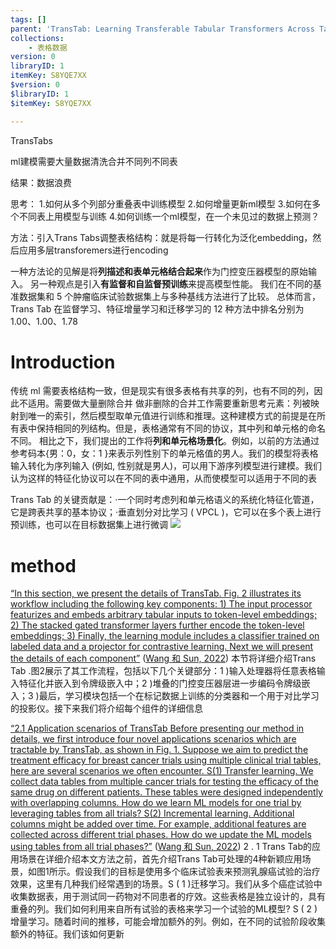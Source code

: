 ```yaml
---
tags: []
parent: 'TransTab: Learning Transferable Tabular Transformers Across Tables'
collections:
    - 表格数据
version: 0
libraryID: 1
itemKey: S8YQE7XX
$version: 0
$libraryID: 1
$itemKey: S8YQE7XX

---
```

TransTabs

ml建模需要大量数据清洗合并不同列不同表

结果：数据浪费

思考： 1.如何从多个列部分重叠表中训练模型 2.如何增量更新ml模型 3.如何在多个不同表上用模型与训练 4.如何训练一个ml模型，在一个未见过的数据上预测？

方法：引入Trans Tabs调整表格结构：就是将每一行转化为泛化embedding，然后应用多层transforemers进行encoding

一种方法论的见解是将**列描述和表单元格结合起来**作为门控变压器模型的原始输入。 另一种观点是引入**有监督和自监督预训练**来提高模型性能。 我们在不同的基准数据集和 5 个肿瘤临床试验数据集上与多种基线方法进行了比较。 总体而言，Trans Tab 在监督学习、特征增量学习和迁移学习的 12 种方法中排名分别为 1.00、1.00、1.78

# Introduction

传统 ml 需要表格结构一致，但是现实有很多表格有共享的列，也有不同的列，因此不适用。需要做大量删除合并 做非删除的合并工作需要重新思考元素：列被映射到唯一的索引，然后模型取单元值进行训练和推理。这种建模方式的前提是在所有表中保持相同的列结构。但是，表格通常有不同的协议，其中列和单元格的命名不同。 相比之下，我们提出的工作将**列和单元格场景化**。例如，以前的方法通过参考码本{男：0，女：1 }来表示列性别下的单元格值的男人。我们的模型将表格输入转化为序列输入 (例如, 性别就是男人)，可以用下游序列模型进行建模。我们认为这样的特征化协议可以在不同的表中通用，从而使模型可以适用于不同的表

Trans Tab 的关键贡献是：·一个同时考虑列和单元格语义的系统化特征化管道，它是跨表共享的基本协议；·垂直划分对比学习 ( VPCL )，它可以在多个表上进行预训练，也可以在目标数据集上进行微调 ![](Pasted%20image%2020240308112022.png)

# method

<span class="highlight" data-annotation="%7B%22attachmentURI%22%3A%22http%3A%2F%2Fzotero.org%2Fusers%2Flocal%2FYaQY4OXl%2Fitems%2FF4ZRCHUS%22%2C%22pageLabel%22%3A%222%22%2C%22position%22%3A%7B%22rects%22%3A%5B%5D%7D%2C%22citationItem%22%3A%7B%22uris%22%3A%5B%22http%3A%2F%2Fzotero.org%2Fusers%2Flocal%2FYaQY4OXl%2Fitems%2FHSFYB4S6%22%5D%2C%22locator%22%3A%222%22%7D%7D" ztype="zhighlight"><a href="zotero://open-pdf/library/items/F4ZRCHUS?page=NaN">“In this section, we present the details of TransTab. Fig. 2 illustrates its workflow including the following key components: 1) The input processor featurizes and embeds arbitrary tabular inputs to token-level embeddings; 2) The stacked gated transformer layers further encode the token-level embeddings; 3) Finally, the learning module includes a classifier trained on labeled data and a projector for contrastive learning. Next we will present the details of each component”</a></span> <span class="citation" data-citation="%7B%22citationItems%22%3A%5B%7B%22uris%22%3A%5B%22http%3A%2F%2Fzotero.org%2Fusers%2Flocal%2FYaQY4OXl%2Fitems%2FHSFYB4S6%22%5D%2C%22itemData%22%3A%7B%22id%22%3A%22http%3A%2F%2Fzotero.org%2Fusers%2Flocal%2FYaQY4OXl%2Fitems%2FHSFYB4S6%22%2C%22type%22%3A%22article%22%2C%22abstract%22%3A%22Tabular%20data%20(or%20tables)%20are%20the%20most%20widely%20used%20data%20format%20in%20machine%20learning%20(ML).%20However%2C%20ML%20models%20often%20assume%20the%20table%20structure%20keeps%20%EF%AC%81xed%20in%20training%20and%20testing.%20Before%20ML%20modeling%2C%20heavy%20data%20cleaning%20is%20required%20to%20merge%20disparate%20tables%20with%20different%20columns.%20This%20preprocessing%20often%20incurs%20signi%EF%AC%81cant%20data%20waste%20(e.g.%2C%20removing%20unmatched%20columns%20and%20samples).%20How%20to%20learn%20ML%20models%20from%20multiple%20tables%20with%20partially%20overlapping%20columns%3F%20How%20to%20incrementally%20update%20ML%20models%20as%20more%20columns%20become%20available%20over%20time%3F%20Can%20we%20leverage%20model%20pretraining%20on%20multiple%20distinct%20tables%3F%20How%20to%20train%20an%20ML%20model%20which%20can%20predict%20on%20an%20unseen%20table%3F%20To%20answer%20all%20those%20questions%2C%20we%20propose%20to%20relax%20%EF%AC%81xed%20table%20structures%20by%20introducing%20a%20Transferable%20Tabular%20Transformer%20(TransTab)%20for%20tables.%20The%20goal%20of%20TransTab%20is%20to%20convert%20each%20sample%20(a%20row%20in%20the%20table)%20to%20a%20generalizable%20embedding%20vector%2C%20and%20then%20apply%20stacked%20transformers%20for%20feature%20encoding.%20One%20methodology%20insight%20is%20combining%20column%20description%20and%20table%20cells%20as%20the%20raw%20input%20to%20a%20gated%20transformer%20model.%20The%20other%20insight%20is%20to%20introduce%20supervised%20and%20self-supervised%20pretraining%20to%20improve%20model%20performance.%20We%20compare%20TransTab%20with%20multiple%20baseline%20methods%20on%20diverse%20benchmark%20datasets%20and%20%EF%AC%81ve%20oncology%20clinical%20trial%20datasets.%20Overall%2C%20TransTab%20ranks%201.00%2C%201.00%2C%201.78%20out%20of%2012%20methods%20in%20supervised%20learning%2C%20feature%20incremental%20learning%2C%20and%20transfer%20learning%20scenarios%2C%20respectively%3B%20and%20the%20proposed%20pretraining%20leads%20to%202.3%25%20AUC%20lift%20on%20average%20over%20the%20supervised%20learning.%22%2C%22language%22%3A%22en%22%2C%22note%22%3A%22arXiv%3A2205.09328%20%5Bcs%5D%22%2C%22number%22%3A%22arXiv%3A2205.09328%22%2C%22publisher%22%3A%22arXiv%22%2C%22source%22%3A%22arXiv.org%22%2C%22title%22%3A%22TransTab%3A%20Learning%20Transferable%20Tabular%20Transformers%20Across%20Tables%22%2C%22title-short%22%3A%22TransTab%22%2C%22URL%22%3A%22http%3A%2F%2Farxiv.org%2Fabs%2F2205.09328%22%2C%22author%22%3A%5B%7B%22family%22%3A%22Wang%22%2C%22given%22%3A%22Zifeng%22%7D%2C%7B%22family%22%3A%22Sun%22%2C%22given%22%3A%22Jimeng%22%7D%5D%2C%22accessed%22%3A%7B%22date-parts%22%3A%5B%5B%222024%22%2C3%2C1%5D%5D%7D%2C%22issued%22%3A%7B%22date-parts%22%3A%5B%5B%222022%22%2C9%2C16%5D%5D%7D%7D%7D%5D%2C%22properties%22%3A%7B%7D%7D" ztype="zcitation">(<span class="citation-item"><a href="zotero://select/library/items/HSFYB4S6"><a href="zotero://select/library/items/HSFYB4S6">Wang 和 Sun, 2022</a></a></span>)</span> 本节将详细介绍Trans Tab .图2展示了其工作流程，包括以下几个关键部分：1 )输入处理器将任意表格输入特征化并嵌入到令牌级嵌入中；2 )堆叠的门控变压器层进一步编码令牌级嵌入；3 )最后，学习模块包括一个在标记数据上训练的分类器和一个用于对比学习的投影仪。接下来我们将介绍每个组件的详细信息

<span class="highlight" data-annotation="%7B%22attachmentURI%22%3A%22http%3A%2F%2Fzotero.org%2Fusers%2Flocal%2FYaQY4OXl%2Fitems%2FF4ZRCHUS%22%2C%22pageLabel%22%3A%223%22%2C%22position%22%3A%7B%22rects%22%3A%5B%5D%7D%2C%22citationItem%22%3A%7B%22uris%22%3A%5B%22http%3A%2F%2Fzotero.org%2Fusers%2Flocal%2FYaQY4OXl%2Fitems%2FHSFYB4S6%22%5D%2C%22locator%22%3A%223%22%7D%7D" ztype="zhighlight"><a href="zotero://open-pdf/library/items/F4ZRCHUS?page=NaN">“2.1 Application scenarios of TransTab Before presenting our method in details, we first introduce four novel applications scenarios which are tractable by TransTab, as shown in Fig. 1. Suppose we aim to predict the treatment efficacy for breast cancer trials using multiple clinical trial tables, here are several scenarios we often encounter. S(1) Transfer learning. We collect data tables from multiple cancer trials for testing the efficacy of the same drug on different patients. These tables were designed independently with overlapping columns. How do we learn ML models for one trial by leveraging tables from all trials? S(2) Incremental learning. Additional columns might be added over time. For example, additional features are collected across different trial phases. How do we update the ML models using tables from all trial phases?”</a></span> <span class="citation" data-citation="%7B%22citationItems%22%3A%5B%7B%22uris%22%3A%5B%22http%3A%2F%2Fzotero.org%2Fusers%2Flocal%2FYaQY4OXl%2Fitems%2FHSFYB4S6%22%5D%2C%22itemData%22%3A%7B%22id%22%3A%22http%3A%2F%2Fzotero.org%2Fusers%2Flocal%2FYaQY4OXl%2Fitems%2FHSFYB4S6%22%2C%22type%22%3A%22article%22%2C%22abstract%22%3A%22Tabular%20data%20(or%20tables)%20are%20the%20most%20widely%20used%20data%20format%20in%20machine%20learning%20(ML).%20However%2C%20ML%20models%20often%20assume%20the%20table%20structure%20keeps%20%EF%AC%81xed%20in%20training%20and%20testing.%20Before%20ML%20modeling%2C%20heavy%20data%20cleaning%20is%20required%20to%20merge%20disparate%20tables%20with%20different%20columns.%20This%20preprocessing%20often%20incurs%20signi%EF%AC%81cant%20data%20waste%20(e.g.%2C%20removing%20unmatched%20columns%20and%20samples).%20How%20to%20learn%20ML%20models%20from%20multiple%20tables%20with%20partially%20overlapping%20columns%3F%20How%20to%20incrementally%20update%20ML%20models%20as%20more%20columns%20become%20available%20over%20time%3F%20Can%20we%20leverage%20model%20pretraining%20on%20multiple%20distinct%20tables%3F%20How%20to%20train%20an%20ML%20model%20which%20can%20predict%20on%20an%20unseen%20table%3F%20To%20answer%20all%20those%20questions%2C%20we%20propose%20to%20relax%20%EF%AC%81xed%20table%20structures%20by%20introducing%20a%20Transferable%20Tabular%20Transformer%20(TransTab)%20for%20tables.%20The%20goal%20of%20TransTab%20is%20to%20convert%20each%20sample%20(a%20row%20in%20the%20table)%20to%20a%20generalizable%20embedding%20vector%2C%20and%20then%20apply%20stacked%20transformers%20for%20feature%20encoding.%20One%20methodology%20insight%20is%20combining%20column%20description%20and%20table%20cells%20as%20the%20raw%20input%20to%20a%20gated%20transformer%20model.%20The%20other%20insight%20is%20to%20introduce%20supervised%20and%20self-supervised%20pretraining%20to%20improve%20model%20performance.%20We%20compare%20TransTab%20with%20multiple%20baseline%20methods%20on%20diverse%20benchmark%20datasets%20and%20%EF%AC%81ve%20oncology%20clinical%20trial%20datasets.%20Overall%2C%20TransTab%20ranks%201.00%2C%201.00%2C%201.78%20out%20of%2012%20methods%20in%20supervised%20learning%2C%20feature%20incremental%20learning%2C%20and%20transfer%20learning%20scenarios%2C%20respectively%3B%20and%20the%20proposed%20pretraining%20leads%20to%202.3%25%20AUC%20lift%20on%20average%20over%20the%20supervised%20learning.%22%2C%22language%22%3A%22en%22%2C%22note%22%3A%22arXiv%3A2205.09328%20%5Bcs%5D%22%2C%22number%22%3A%22arXiv%3A2205.09328%22%2C%22publisher%22%3A%22arXiv%22%2C%22source%22%3A%22arXiv.org%22%2C%22title%22%3A%22TransTab%3A%20Learning%20Transferable%20Tabular%20Transformers%20Across%20Tables%22%2C%22title-short%22%3A%22TransTab%22%2C%22URL%22%3A%22http%3A%2F%2Farxiv.org%2Fabs%2F2205.09328%22%2C%22author%22%3A%5B%7B%22family%22%3A%22Wang%22%2C%22given%22%3A%22Zifeng%22%7D%2C%7B%22family%22%3A%22Sun%22%2C%22given%22%3A%22Jimeng%22%7D%5D%2C%22accessed%22%3A%7B%22date-parts%22%3A%5B%5B%222024%22%2C3%2C1%5D%5D%7D%2C%22issued%22%3A%7B%22date-parts%22%3A%5B%5B%222022%22%2C9%2C16%5D%5D%7D%7D%7D%5D%2C%22properties%22%3A%7B%7D%7D" ztype="zcitation">(<span class="citation-item"><a href="zotero://select/library/items/HSFYB4S6"><a href="zotero://select/library/items/HSFYB4S6">Wang 和 Sun, 2022</a></a></span>)</span> 2 . 1 Trans Tab的应用场景在详细介绍本文方法之前，首先介绍Trans Tab可处理的4种新颖应用场景，如图1所示。假设我们的目标是使用多个临床试验表来预测乳腺癌试验的治疗效果，这里有几种我们经常遇到的场景。S ( 1 )迁移学习。我们从多个癌症试验中收集数据表，用于测试同一药物对不同患者的疗效。这些表格是独立设计的，具有重叠的列。我们如何利用来自所有试验的表格来学习一个试验的ML模型? S ( 2 )增量学习。随着时间的推移，可能会增加额外的列。例如，在不同的试验阶段收集额外的特征。我们该如何更新
